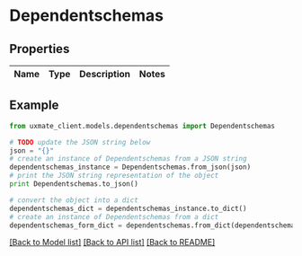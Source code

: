 # Dependentschemas


## Properties
Name | Type | Description | Notes
------------ | ------------- | ------------- | -------------

## Example

```python
from uxmate_client.models.dependentschemas import Dependentschemas

# TODO update the JSON string below
json = "{}"
# create an instance of Dependentschemas from a JSON string
dependentschemas_instance = Dependentschemas.from_json(json)
# print the JSON string representation of the object
print Dependentschemas.to_json()

# convert the object into a dict
dependentschemas_dict = dependentschemas_instance.to_dict()
# create an instance of Dependentschemas from a dict
dependentschemas_form_dict = dependentschemas.from_dict(dependentschemas_dict)
```
[[Back to Model list]](../README.md#documentation-for-models) [[Back to API list]](../README.md#documentation-for-api-endpoints) [[Back to README]](../README.md)


